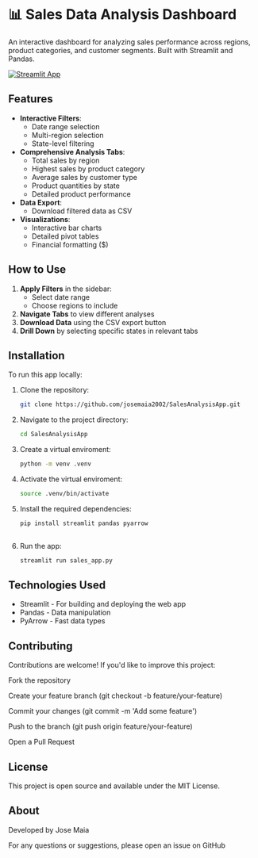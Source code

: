 # 📊 Sales Data Analysis Dashboard

An interactive dashboard for analyzing sales performance across regions, product categories, and customer segments. Built with Streamlit and Pandas.

[![Streamlit App](https://static.streamlit.io/badges/streamlit_badge_black_white.svg)](https://josemaia2002-bmi-calculator-app-bmi-calculator-za0vrl.streamlit.app/)

## Features

- **Interactive Filters**:
  - Date range selection
  - Multi-region selection
  - State-level filtering
- **Comprehensive Analysis Tabs**:
  - Total sales by region
  - Highest sales by product category
  - Average sales by customer type
  - Product quantities by state
  - Detailed product performance
- **Data Export**:
  - Download filtered data as CSV
- **Visualizations**:
  - Interactive bar charts
  - Detailed pivot tables
  - Financial formatting ($)


## How to Use

1. **Apply Filters** in the sidebar:
   - Select date range
   - Choose regions to include
2. **Navigate Tabs** to view different analyses
3. **Download Data** using the CSV export button
4. **Drill Down** by selecting specific states in relevant tabs

## Installation

To run this app locally:

1. Clone the repository:
   ```bash
   git clone https://github.com/josemaia2002/SalesAnalysisApp.git

2. Navigate to the project directory:
   ```bash
   cd SalesAnalysisApp 

3. Create a virtual enviroment:
   ```bash
   python -m venv .venv

4. Activate the virtual enviroment:
   ```bash
   source .venv/bin/activate

5. Install the required dependencies:
   ```bash
   pip install streamlit pandas pyarrow
 
6. Run the app: 
   ```bash
   streamlit run sales_app.py


## Technologies Used
- Streamlit - For building and deploying the web app
- Pandas - Data manipulation
- PyArrow - Fast data types

## Contributing
Contributions are welcome! If you'd like to improve this project:

Fork the repository

Create your feature branch (git checkout -b feature/your-feature)

Commit your changes (git commit -m 'Add some feature')

Push to the branch (git push origin feature/your-feature)

Open a Pull Request

## License
This project is open source and available under the MIT License.

## About
Developed by Jose Maia

For any questions or suggestions, please open an issue on GitHub








   
